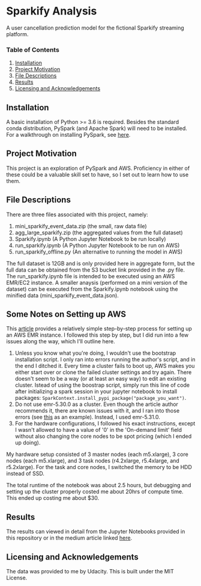 # Sparkify Analysis

A user cancellation prediction model for the fictional Sparkify streaming platform.

### Table of Contents

1. [Installation](#installation)
2. [Project Motivation](#motivation)
3. [File Descriptions](#files)
4. [Results](#results)
5. [Licensing and Acknowledgements](#licensing)

## Installation <a name="installation"></a>

A basic installation of Python >= 3.6 is required. Besides the standard conda distribution, PySpark (and Apache Spark) will need to be installed. For a walkthrough on installing PySpark, see [here](https://www.datacamp.com/community/tutorials/installation-of-pyspark).

## Project Motivation<a name="motivation"></a>

This project is an exploration of PySpark and AWS. Proficiency in either of these could be a valuable skill set to have, so I set out to learn how to use them. 

## File Descriptions <a name="files"></a>

There are three files associated with this project, namely:

1. mini_sparkify_event_data.zip (the small, raw data file)
2. agg_large_sparkify.zip (the aggregated values from the full dataset)
3. Sparkify.ipynb (A Python Jupyter Notebook to be run locally)
4. run_sparkify.ipynb (A Python Jupyter Notebook to be run on AWS)
5. run_sparkify_offline.py (An alternative to running the model in AWS)

The full dataset is 12GB and is only provided here in aggregate form, but the full data can be obtained from the S3 bucket link provided in the .py file. The run_sparkify.ipynb file is intended to be executed using an AWS EMR/EC2 instance. A smaller anaysis (performed on a mini version of the dataset) can be executed from the Sparkify.ipynb notebook using the minified data (mini_sparkify_event_data.json).

## Some Notes on Setting up AWS

This [article](https://towardsdatascience.com/how-to-set-up-a-cost-effective-aws-emr-cluster-and-jupyter-notebooks-for-sparksql-552360ffd4bc) provides a relatively simple step-by-step process for setting up an AWS EMR instance. I followed this step by step, but I did run into a few issues along the way, which I'll outline here.

1. Unless you know what you're doing, I wouldn't use the bootstrap installation script. I only ran into errors running the author's script, and in the end I ditched it. Every time a cluster fails to boot up, AWS makes you either start over or clone the failed cluster settings and try again. There doesn't seem to be a way (or at least an easy way) to edit an existing cluster. Istead of using the boostrap script, simply run this line of code after initializing a spark session in your jupyter notebook to install packages: `SparkContext.install_pypi_package("package_you_want")`.
2. Do not use emr-5.30.0 as a cluster. Even though the article author recommends it, there are known issues with it, and I ran into those errors (see [this](https://stackoverflow.com/questions/61951352/notebooks-on-emr-aws-failed-to-start-kernel) as an example). Instead, I used emr-5.31.0. 
3. For the hardware configurations, I followed his exact instructions, except I wasn't allowed to have a value of '0' in the 'On-demand limit' field without also changing the core nodes to be spot pricing (which I ended up doing). 

My hardware setup consisted of 3 master nodes (each m5.xlarge), 3 core nodes (each m5.xlarge), and 3 task nodes (r4.2xlarge, r5.4xlarge, and r5.2xlarge). For the task and core nodes, I switched the memory to be HDD instead of SSD.

The total runtime of the notebook was about 2.5 hours, but debugging and setting up the cluster properly costed me about 20hrs of compute time. This ended up costing me about $30.

## Results <a name="results"></a>

The results can viewed in detail from the Jupyter Notebooks provided in this repository or in the medium article linked [here](somelink).

## Licensing and Acknowledgements<a name="licensing"></a>

The data was provided to me by Udacity. This is built under the MIT License.
